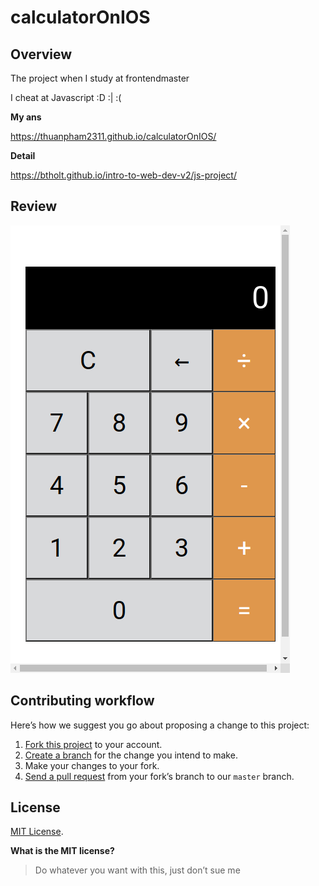 # calculatorOnIOS

## Overview

The project when I study at frontendmaster

I cheat at Javascript :D :| :(

**My ans**

https://thuanpham2311.github.io/calculatorOnIOS/

**Detail**

https://btholt.github.io/intro-to-web-dev-v2/js-project/

## Review

<img src="./img/calculatorOnIOSPreview.png"/>

## Contributing workflow

Here’s how we suggest you go about proposing a change to this project:

1. [Fork this project][fork] to your account.
2. [Create a branch][branch] for the change you intend to make.
3. Make your changes to your fork.
4. [Send a pull request][pr] from your fork’s branch to our `master` branch.

[fork]: https://help.github.com/articles/fork-a-repo/
[branch]: https://help.github.com/articles/creating-and-deleting-branches-within-your-repository
[pr]: https://help.github.com/articles/using-pull-requests/

## License

[MIT License](./LICENSE).

**What is the MIT license?**

> Do whatever you want with this, just don’t sue me
